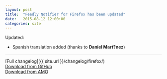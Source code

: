 ```yaml
---
layout: post
title:  "Feedly Notifier for Firefox has been updated"
date:   2015-08-12 12:00:00
categories: site
---
```


Updated:

* Spanish translation added (thanks to **Daniel Mart?nez**)

***

[Full changelog]({{ site.url }}/changelog/firefox/)  
[Download from GitHub](https://github.com/olsh/Feedly-Notifier-Firefox/releases/tag/v2.10.8)  
[Download from AMO](https://addons.mozilla.org/en-US/firefox/addon/feedly-notifier/versions/?page=1#version-2.10.8)